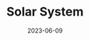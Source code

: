 ---
title: "Solar System"
cc-type: hashtag
date: 2023-06-09
hashtag: solar-system
location:
  - Local Interstellar Cloud
near:
  - Alpha Centauri
orbits:
  - Milky Way
tags:
  - astronomy
---